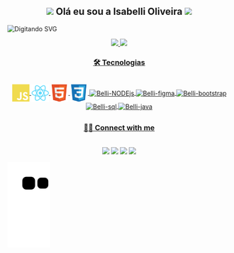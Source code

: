 <h2 align="center">
<img src="https://media.giphy.com/media/hvRJCLFzcasrR4ia7z/giphy.gif" width="28">
Olá eu sou a Isabelli Oliveira  <img src="https://media.giphy.com/media/hvRJCLFzcasrR4ia7z/giphy.gif" width="28">
</h2>

 ![ Digitando SVG ](https://readme-typing-svg.herokuapp.com?color=%FFFF85ff&size=18&duration=6000¢er=true&vCenter=true&width=600&lines=Seja+Bem-+Vindo(a)+%3C3)

<div align="center">
  <a href="https://github.com/IsaRosseto">
  <img height="160em" src="https://github-readme-stats.vercel.app/api?username=IsabelliOliveira&show_icons=true&theme=dracula&include_all_commits=true&count_private=true"/>
  <img height="160em" src="https://github-readme-stats.vercel.app/api/top-langs/?username=IsabelliOliveira&layout=compact&langs_count=7&theme=dracula"/>
</div>

<h3 align="center">🛠 Tecnologias</h3>

<div align="center" style="display: inline_block"><br>
  <img align="center" alt="Belli-js" height="40" width="40" src="https://raw.githubusercontent.com/devicons/devicon/master/icons/javascript/javascript-plain.svg">
  <img align="center" alt="Belli-react" height="40" width="40" src="https://raw.githubusercontent.com/devicons/devicon/master/icons/react/react-original.svg">
  <img align="center" alt="Belli-HTML" height="40" width="40" src="https://raw.githubusercontent.com/devicons/devicon/master/icons/html5/html5-original.svg">
  <img align="center" alt="Belli-CSS" height="40" width="40" src="https://raw.githubusercontent.com/devicons/devicon/master/icons/css3/css3-original.svg">
  <img align="center" alt="Belli-NODEjs" height="40" width="40"  src="https://cdn.iconscout.com/icon/free/png-256/node-js-1174925.png"> 
  <img align="center" alt="Belli-figma" height="40" width="40"  src="https://cdn-icons-png.flaticon.com/512/5968/5968705.png"> 
  <img align="center" alt="Belli-bootstrap" height="40" width="40"  src="https://camo.githubusercontent.com/2512b49c89512f2ff3718f7257f48ed5c46a4e331abbd890b6c5e8c0e458434f/68747470733a2f2f676574626f6f7473747261702e636f6d2f646f63732f352e322f6173736574732f6272616e642f626f6f7473747261702d6c6f676f2d736861646f772e706e67"> 
  <img align="center" alt="Belli-sql" height="40" width="40"  src="https://miro.medium.com/max/1200/0*DpQbYfdi_b4Lr45Z."> 
  <img align="center" alt="Belli-java" height="40" width="40"  src="https://cdn.icon-icons.com/icons2/2415/PNG/512/java_original_wordmark_logo_icon_146459.png"> 

</div>

##

<h3 align="center">🙋‍♂️ Connect with me</h3>

<div align="center" style="display: inline_block"><br>
 <a href="https://www.linkedin.com/in/isabelli-oliveira-/" target="_blank"><img src="https://img.shields.io/badge/-Instagram-%23E4405F?style=for-the-badge&logo=instagram&logoColor=white" target="_blank"></a>
 <a href="https:" target="_blank"><img src="https://img.shields.io/badge/Discord-7289DA?style=for-the-badge&logo=discord&logoColor=white" target="_blank"></a>
 <a href = "mailto:isabelli.camargo29@gmail.com"><img src="https://img.shields.io/badge/-Gmail-%23333?style=for-the-badge&logo=gmail&logoColor=white" target="_blank"></a>
 <a href="https://www.linkedin.com/in/isabelli-oliveira-/" target="_blank"><img src="https://img.shields.io/badge/-LinkedIn-%230077B5?style=for-the-badge&logo=linkedin&logoColor=white" target="_blank"></a> 
  </div>
  

 
![snake gif](https://github.com/IsabelliOliveira/IsabelliOliveira/blob/output/github-contribution-grid-snake.svg)




